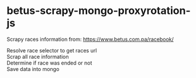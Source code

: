 # betus-scrapy-mongo-proxyrotation-js

Scrapy races information from:
https://www.betus.com.pa/racebook/

Resolve race selector to get races url<br />
Scrap all race information<br />
Determine if race was ended or not <br />
Save data into mongo
